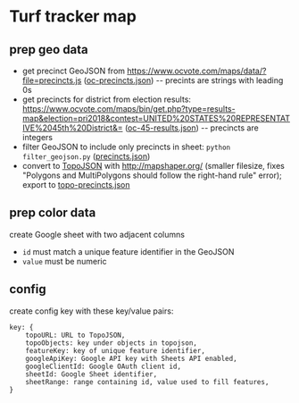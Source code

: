 # Turf tracker map

## prep geo data
  - get precinct GeoJSON from https://www.ocvote.com/maps/data/?file=precincts.js ([oc-precincts.json](data/oc-precincts.json)) -- precints are strings with leading 0s
  - get precincts for district from election results: https://www.ocvote.com/maps/bin/get.php?type=results-map&election=pri2018&contest=UNITED%20STATES%20REPRESENTATIVE%2045th%20District&= ([oc-45-results.json](data/oc-45-results.json)) -- precincts are integers
  - filter GeoJSON to include only precincts in sheet: `python filter_geojson.py` ([precincts.json](data/precincts.json))
  - convert to [TopoJSON](https://github.com/topojson/topojson) with http://mapshaper.org/ (smaller filesize, fixes "Polygons and MultiPolygons should follow the right-hand rule" error); export to [topo-precincts.json](data/topo-precincts.json)

## prep color data

create Google sheet with two adjacent columns
  - `id` must match a unique feature identifier in the GeoJSON
  - `value` must be numeric

## config

create config key with these key/value pairs:

```
key: {
    topoURL: URL to TopoJSON,
    topoObjects: key under objects in topojson,
    featureKey: key of unique feature identifier,
    googleApiKey: Google API key with Sheets API enabled,
    googleClientId: Google OAuth client id,
    sheetId: Google Sheet identifier,
    sheetRange: range containing id, value used to fill features,
}
```
